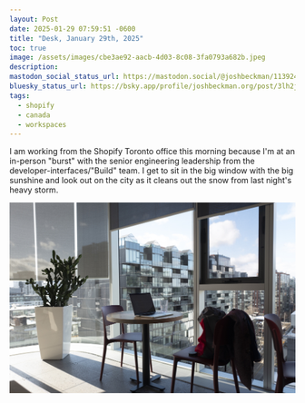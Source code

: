 ```yaml
---
layout: Post
date: 2025-01-29 07:59:51 -0600
title: "Desk, January 29th, 2025"
toc: true
image: /assets/images/cbe3ae92-aacb-4d03-8c08-3fa0793a682b.jpeg
description: 
mastodon_social_status_url: https://mastodon.social/@joshbeckman/113924163289909118
bluesky_status_url: https://bsky.app/profile/joshbeckman.org/post/3lh2jrntsjl2e
tags:
  - shopify
  - canada
  - workspaces
---
```



I am working from the Shopify Toronto office this morning because I'm at an in-person "burst" with the senior engineering leadership from the developer-interfaces/"Build" team. I get to sit in the big window with the big sunshine and look out on the city as it cleans out the snow from last night's heavy storm.

![Table desk](/assets/images/cbe3ae92-aacb-4d03-8c08-3fa0793a682b.jpeg)
